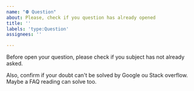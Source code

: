 ```yaml
---
name: "⛔ Question"
about: Please, check if you question has already opened
title: ''
labels: 'type:Question'
assignees: ''

---
```


Before open your question, please check if you subject has not already asked.

Also, confirm if your doubt can't be solved by Google ou Stack overflow. Maybe a FAQ reading can solve too.
